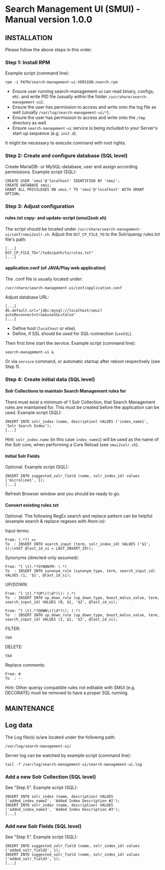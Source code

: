 # Search Management UI (SMUI) - Manual version 1.0.0

## INSTALLATION

Please follow the above steps in this order.

### Step 1: Install RPM

Example script (command line):

```
rpm -i PATH/search-management-ui-VERSION.noarch.rpm
```

* Ensure user running search-management-ui can read binary, configs, etc. and write PID file (usually within the folder `/usr/share/search-management-ui`).
* Ensure the user has permission to access and write onto the log file as well (usually `/var/log/search-management-ui/*`).
* Ensure the user has permission to access and write onto the `/tmp` directory as well.
* Ensure `search-management-ui` service is being included to your Server's start up sequence (e.g. `init.d`).

It might be necessary to execute command with root rights.

### Step 2: Create and configure database (SQL level)

Create MariaDB- or MySQL-database, user and assign according permissions. Example script (SQL):

```
CREATE USER 'smui'@'localhost' IDENTIFIED BY 'smui';
CREATE DATABASE smui;
GRANT ALL PRIVILEGES ON smui.* TO 'smui'@'localhost' WITH GRANT OPTION;
```

### Step 3: Adjust configuration

#### rules.txt copy- and update-script (smui2solr.sh)

The script should be located under `/usr/share/search-management-ui/conf/smui2solr.sh`. Adjust the `DST_CP_FILE_TO` to the Solr/querqy rules.txt file's path:

```
[...]
DST_CP_FILE_TO="/todo/path/to/rules.txt"
[...]
```

#### application.conf (of JAVA/Play web application)

The .conf file is usually located under:

```/usr/share/search-management-ui/conf/application.conf```

Adjust database URL:

```
[...]
db.default.url="jdbc:mysql://localhost/smui?autoReconnect=true&useSSL=false"
[...]
```

* Define host (`localhost` or else).
* Define, if SSL should be used for SQL-connection (`useSSL`).

Then first time start the service. Example script (command line):

```
search-management-ui &
```

Or via `service` command, or automatic startup after reboot respectively (see Step 1).

### Step 4: Create initial data (SQL level)

#### Solr Collections to maintain Search Management rules for

There must exist a minimum of 1 Solr Collection, that Search Management rules are maintained for. This must be created before the application can be used. Example script (SQL):

```
INSERT INTO solr_index (name, description) VALUES ('index_name1', 'Solr Search Index');
[...]
```

Hint: `solr_index.name` (in this case `index_name1`) will be used as the name of the Solr core, when performing a Core Reload (see `smui2solr.sh`).

#### Initial Solr Fields

Optional. Example script (SQL):

```
INSERT INTO suggested_solr_field (name, solr_index_id) values ('microline1', 1);
[...]
```

Refresh Browser window and you should be ready to go.

#### Convert existing rules.txt

Optional. The following RegEx search and replace pattern can be helpful (example search & replace regexes with Atom.io):

Input terms:
```
From: (.*?) =>
To  : INSERT INTO search_input (term, solr_index_id) VALUES ('$1', 1);\nSET @last_id_si = LAST_INSERT_ID();
```

Synonyms (directed-only assumed):
```
From: ^[ \t].*?SYNONYM: (.*)
To  : INSERT INTO synonym_rule (synonym_type, term, search_input_id) VALUES (1, '$1', @last_id_si);
```

UP/DOWN:
```
From: ^[ \t].*?UP\((\d*)\): (.*)
To  : INSERT INTO up_down_rule (up_down_type, boost_malus_value, term, search_input_id) VALUES (0, $1, '$2', @last_id_si);

From: ^[ \t].*?DOWN\((\d*)\): (.*)
To  : INSERT INTO up_down_rule (up_down_type, boost_malus_value, term, search_input_id) VALUES (1, $1, '$2', @last_id_si);
```

FILTER:
```
tbd
```

DELETE:
```
tbd
```

Replace comments:
```
From: #
To  : --
```

Hint: Other querqy compatible rules not editable with SMUI (e.g. DECORATE) must be removed to have a proper SQL running.

## MAINTENANCE

## Log data

The Log file(s) is/are located under the following path:

```
/var/log/search-management-ui/
```

Server log can be watched by example script (command line):

```
tail -f /var/log/search-management-ui/search-management-ui.log
```

### Add a new Solr Collection (SQL level)

See "Step 5". Example script (SQL):

```
INSERT INTO solr_index (name, description) VALUES ('added_index_name2', 'Added Index Description #2');
INSERT INTO solr_index (name, description) VALUES ('added_index_name3', 'Added Index Description #3');
[...]
```

### Add new Solr Fields (SQL level)

See "Step 5". Example script (SQL):

```
INSERT INTO suggested_solr_field (name, solr_index_id) values ('added_solr_field2', 1);
INSERT INTO suggested_solr_field (name, solr_index_id) values ('added_solr_field3', 1);
[...]
```
